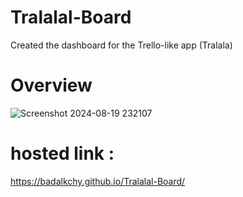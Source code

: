 # Tralalal-Board
Created the dashboard for the Trello-like app (Tralala)

# Overview

![Screenshot 2024-08-19 232107](https://github.com/user-attachments/assets/da197deb-6849-435b-b4a7-5e93ab3def5b)

# hosted link :
https://badalkchy.github.io/Tralalal-Board/
